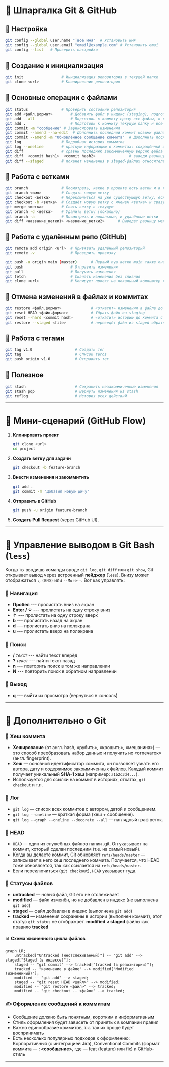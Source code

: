 # 📝 Шпаргалка Git & GitHub

## 🔹 Настройка

``` bash
git config --global user.name "Твоё Имя"  # Установить имя 
git config --global user.email "email@example.com" # Установить emai
git config --list   # Проверить настройки
```

## 🔹 Создание и инициализация

``` bash
git init                 # Инициализация репозитория в текущей папке
git clone <url>          # Клонирование репозитория
```

## 🔹 Основные операции с файлами

``` bash
git status               # Проверить состояние репозитория
git add <файл.формат>        # Добавить файл в индекс (staging), подготовь файл todo.txt к коммиту
git add --all                # Подготовь к коммиту сразу все файлы, в которых были изменения, и все новые файлы
git add .                    # Подготовь к коммиту текущую папку и все файлы в ней.
git commit -m "сообщение" # Зафиксировать изменения
git commit --amend --no-edit  # Дополнить последний коммит новыми файлами, благодаря опции --no-edit сообщение к коммиту не изменится
git commit --amend -m "Обновлённое сообщение коммита"  # Дополнить последний коммит новыми файлами и изменить сообщение
git log                  # Подробная история коммитов
git log --oneline        # краткую информацию о коммитах: сокращённый хеш и сообщение
git diff                 # сравни последнюю закоммиченную версию файла с той, что находится в состоянии modified. 
git diff  <commit hash1>  <commit hash2>               # выведи разницу между двумя коммитами
git diff --staged        # покажет изменения в staged-файлах относительно последних закоммиченных версий.
```

## 🔹 Работа с ветками

``` bash
git branch               # Посмотреть, какие в проекте есть ветки и в какой из них вы сейчас находитесь
git branch <имя>         # Создать новую ветку
git checkout <ветка>     # Переключиться на уже существующую ветку, если такой ветки нет — будет ошибка 
git checkout -b <ветка>  # Создаёт новую ветку с именем <ветка> и сразу переключается на неё, если ветка с таким именем уже существует — будет ошибка
git merge <ветка>        # Слить ветку в текущую
git branch -d <ветка>    # Удалить ветку (локально)
git branch -a            # Посмотреть и локальные, и удалённые ветки
git diff <название_ветки1> <название_ветки2>      # Выведет разницу между двумя ветками, Git находит два коммита, на которые указывает каждая из веток, и сравнивает их
```

## 🔹 Работа с удалённым репо (GitHub)

``` bash
git remote add origin <url>  # Привязать удалённый репозиторий
git remote -v                # Проверить привязку

git push -u origin main (master)      # Первый пуш ветки main также она может быть веткой master
git push                     # Отправить изменения
git pull                     # Получить изменения
git fetch                    # Скачать изменения без слияния
git clone <url>              # Копирует проект на локальный компьютер и автоматически связывает локальный репозиторий с удалённым
```

## 🔹 Отмена изменений в файлах и коммитах

``` bash
git restore <файл.формат>             # «откатит» изменения в файле до последней сохранённой (в коммите или в staging) версии
git reset HEAD <файл.формат>          # Убрать файл из staging
git reset --hard <commit hash>        # «откатит» историю до коммита с хешем <hash>. Более поздние коммиты потеряются!
git restore --staged <file>           # переведёт файл из staged обратно в modified или untracked
```

## 🔹 Работа с тегами

``` bash
git tag v1.0                   # Создать тег
git tag                        # Список тегов
git push origin v1.0           # Отправить тег
```

## 🔹 Полезное

``` bash
git stash                      # Сохранить незакоммиченные изменения
git stash pop                  # Вернуть изменения из stash
git reflog                     # История всех действий
```

------------------------------------------------------------------------

# 🚀 Мини-сценарий (GitHub Flow)

1.  **Клонировать проект**

    ``` bash
    git clone <url>
    cd project
    ```

2.  **Создать ветку для задачи**

    ``` bash
    git checkout -b feature-branch
    ```

3.  **Внести изменения и закоммитить**

    ``` bash
    git add .
    git commit -m "Добавил новую фичу"
    ```

4.  **Отправить в GitHub**

    ``` bash
    git push -u origin feature-branch
    ```

5.  **Создать Pull Request** (через GitHub UI).

------------------------------------------------------------------------

# 🔹 Управление выводом в Git Bash (`less`)

Когда ты вводишь команды вроде `git log`, `git diff` или `git show`, Git
открывает вывод через встроенный **пейджер** (`less`).
Внизу может отображаться `:`, `(END)` или `--More--`. Вот как управлять:

### 📜 Навигация

-   **Пробел** --- пролистать вниз на экран
-   **Enter / ↓** --- пролистать на одну строку вниз
-   **↑** --- пролистать на одну строку вверх
-   **b** --- пролистать назад на экран
-   **d** --- пролистать вниз на полэкрана
-   **u** --- пролистать вверх на полэкрана

### 🔎 Поиск

-   **/** *текст* --- найти текст вперёд
-   **?** *текст* --- найти текст назад
-   **n** --- повторить поиск в том же направлении
-   **N** --- повторить поиск в обратном направлении

### 🛑 Выход

-   **q** --- выйти из просмотра (вернуться в консоль)

------------------------------------------------------------------------

# 🔹 Дополнительно о Git

### 🧩 Хеш коммита

-   **Хеширование** (от англ. hash, «рубить», «крошить», «мешанина») — это способ преобразовать набор данных и получить их «отпечаток» (англ. fingerprint).
-   **Хеш** — основной идентификатор коммита, он позволяет узнать его автора, дату и содержимое закоммиченных файлов. Каждый коммит получает уникальный **SHA-1 хеш** (например:
    `a1b2c3d4...`).
-   Используется для ссылки на коммит в историях, откатах,
    `git checkout` и т.п.

### 📜 Лог

-   `git log` — список всех коммитов с автором, датой и сообщением.
-   `git log --oneline` — краткая форма (хеш + сообщение).
-   `git log --graph --oneline --decorate --all` — наглядный граф
    веток.

### 🎯 HEAD

-   `HEAD` —  один из служебных файлов папки .git. Он указывает на коммит, который сделан последним (т.е. на самый новый).
-   Когда вы делаете коммит, Git обновляет `refs/heads/master` — записывает в него хеш последнего коммита. Получается, что HEAD тоже обновляется, так как ссылается на `refs/heads/master`.
-   Если переключиться (`git checkout`), `HEAD` указывает туда.

### 📂 Статусы файлов

-   **untracked** — новый файл, Git его не отслеживает
-   **modified** — файл изменён, но не добавлен в индекс (не выполнена `git add`)
-   **staged** — файл добавлен в индекс (выполнена `git add`)
-   **tracked** — изменения сохранены в истории (выполнен коммит), этот статус `git status` не отображает. **modified** и **staged** файлы как правило **tracked**

#### 📊 Схема жизненного цикла файлов
```mermaid
graph LR;
    untracked["Untracked (неотслеживаемый)"] -- "git add" --> staged["Staged (в индексе)"];
    staged -- "git commit" --> tracked["tracked (в репозитории)"];
    tracked -- "изменение в файле" --> modified["Modified (изменённый)"];
    modified -- "git add" --> staged;
    staged -- "git reset HEAD <файл>" --> modified;
    modified -- "git restore <файл>" --> tracked;
    modified -- "git checkout -- <файл>" --> tracked;
```


### ✍️ Оформление сообщений к коммитам

-   Сообщение должно быть понятным, коротким и информативным
-   Стиль оформления будет зависеть от принятых в компании правил 
-   Важно единообразие коммитов, т.к. так их проще будет воспринимать 
-   Есть несколько популярных подходов к оформлению: Корпоративный (с интеграцией Jira), Conventional Commits (формат коммита — **<type>: <сообщение>**, где <type> — feat (feature) или fix) и GitHub-стиль

------------------------------------------------------------------------
